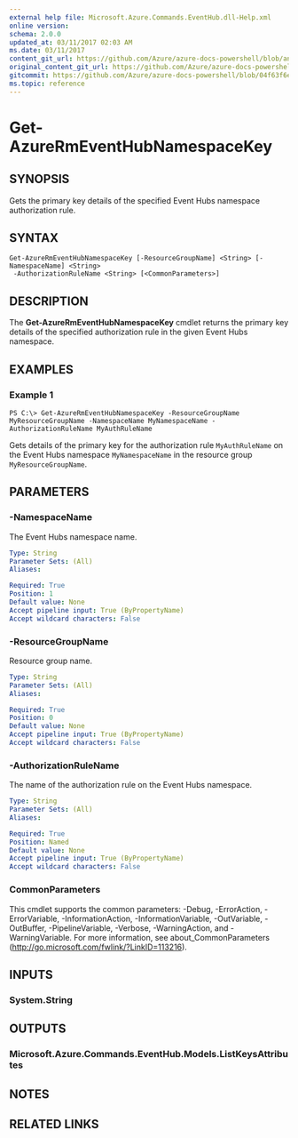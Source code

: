 ```yaml
---
external help file: Microsoft.Azure.Commands.EventHub.dll-Help.xml
online version:
schema: 2.0.0
updated_at: 03/11/2017 02:03 AM
ms.date: 03/11/2017
content_git_url: https://github.com/Azure/azure-docs-powershell/blob/anne052617/azureps-cmdlets-docs/ResourceManager/AzureRM.EventHub/v0.1.0/Get-AzureRmEventHubNamespaceKey.md
original_content_git_url: https://github.com/Azure/azure-docs-powershell/blob/anne052617/azureps-cmdlets-docs/ResourceManager/AzureRM.EventHub/v0.1.0/Get-AzureRmEventHubNamespaceKey.md
gitcommit: https://github.com/Azure/azure-docs-powershell/blob/04f63f6e685743ace2c57eb157574e34e8610b1c
ms.topic: reference
---
```


# Get-AzureRmEventHubNamespaceKey

## SYNOPSIS
Gets the primary key details of the specified Event Hubs namespace authorization rule.

## SYNTAX

```
Get-AzureRmEventHubNamespaceKey [-ResourceGroupName] <String> [-NamespaceName] <String>
 -AuthorizationRuleName <String> [<CommonParameters>]
```

## DESCRIPTION
The **Get-AzureRmEventHubNamespaceKey** cmdlet returns the primary key details of the specified authorization rule in the given Event Hubs namespace.

## EXAMPLES

### Example 1
```
PS C:\> Get-AzureRmEventHubNamespaceKey -ResourceGroupName MyResourceGroupName -NamespaceName MyNamespaceName -AuthorizationRuleName MyAuthRuleName
```

Gets details of the primary key for the authorization rule `MyAuthRuleName` on the Event Hubs namespace `MyNamespaceName` in the resource group `MyResourceGroupName`.

## PARAMETERS

### -NamespaceName
The Event Hubs namespace name.

```yaml
Type: String
Parameter Sets: (All)
Aliases: 

Required: True
Position: 1
Default value: None
Accept pipeline input: True (ByPropertyName)
Accept wildcard characters: False
```

### -ResourceGroupName
Resource group name.

```yaml
Type: String
Parameter Sets: (All)
Aliases: 

Required: True
Position: 0
Default value: None
Accept pipeline input: True (ByPropertyName)
Accept wildcard characters: False
```

### -AuthorizationRuleName
The name of the authorization rule on the Event Hubs namespace.

```yaml
Type: String
Parameter Sets: (All)
Aliases: 

Required: True
Position: Named
Default value: None
Accept pipeline input: True (ByPropertyName)
Accept wildcard characters: False
```

### CommonParameters
This cmdlet supports the common parameters: -Debug, -ErrorAction, -ErrorVariable, -InformationAction, -InformationVariable, -OutVariable, -OutBuffer, -PipelineVariable, -Verbose, -WarningAction, and -WarningVariable. For more information, see about_CommonParameters (http://go.microsoft.com/fwlink/?LinkID=113216).

## INPUTS

### System.String

## OUTPUTS

### Microsoft.Azure.Commands.EventHub.Models.ListKeysAttributes

## NOTES

## RELATED LINKS

